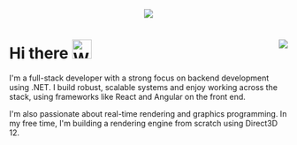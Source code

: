 <!-- Welcome banner -->
<div align="center">
  <img src="https://user-images.githubusercontent.com/74038190/212284136-03988914-d899-44b4-b1d9-4eeccf656e44.gif">
</div>

<!-- Main heading -->
<h1>
  Hi there  
  <img src="https://raw.githubusercontent.com/Tarikul-Islam-Anik/Animated-Fluent-Emojis/master/Emojis/Hand%20gestures/Waving%20Hand.png" alt="Waving Hand" width="35" height="35" />
  <img align="right" src="https://komarev.com/ghpvc/?username=H3xRunn3r&style=for-the-badge" />
</h1>

<p>
  I'm a full-stack developer with a strong focus on backend development using .NET. I build robust, scalable systems and enjoy working across the stack, using frameworks like React and Angular on the front end.

  I'm also passionate about real-time rendering and graphics programming. In my free time, I'm building a rendering engine from scratch using Direct3D 12.
</p>
